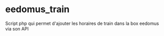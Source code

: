 # eedomus_train
Script php qui permet d'ajouter les horaires de train dans la box eedomus via son API
